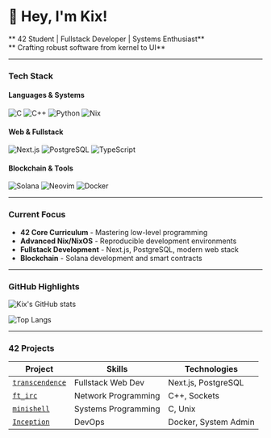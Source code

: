# 👋 Hey, I'm Kix!

** 42 Student | Fullstack Developer | Systems Enthusiast**  
** Crafting robust software from kernel to UI**

---

###  Tech Stack

#### **Languages & Systems**
![C](https://img.shields.io/badge/C-00599C?logo=c&logoColor=white)
![C++](https://img.shields.io/badge/C++-00599C?logo=c%2B%2B&logoColor=white)
![Python](https://img.shields.io/badge/Python-3776AB?logo=python&logoColor=fff)
![Nix](https://img.shields.io/badge/Nix-5277C3?logo=nixos&logoColor=fff)

#### **Web & Fullstack**
![Next.js](https://img.shields.io/badge/Next.js-000000?logo=next.js&logoColor=white)
![PostgreSQL](https://img.shields.io/badge/PostgreSQL-4169E1?logo=postgresql&logoColor=white)
![TypeScript](https://img.shields.io/badge/TypeScript-3178C6?logo=typescript&logoColor=white)

#### **Blockchain & Tools**
![Solana](https://img.shields.io/badge/Solana-9945FF?logo=solana&logoColor=fff)
![Neovim](https://img.shields.io/badge/Neovim-57A143?logo=neovim&logoColor=fff)
![Docker](https://img.shields.io/badge/Docker-2496ED?logo=docker&logoColor=white)

---

###  Current Focus

-  **42 Core Curriculum** - Mastering low-level programming
-  **Advanced Nix/NixOS** - Reproducible development environments  
-  **Fullstack Development** - Next.js, PostgreSQL, modern web stack
-  **Blockchain** - Solana development and smart contracts

---

###  GitHub Highlights

![Kix's GitHub stats](https://github-readme-stats.vercel.app/api?username=kix300&show_icons=true&theme=radical)

![Top Langs](https://github-readme-stats.vercel.app/api/top-langs/?username=kix300&layout=compact&theme=radical)

---

###  42 Projects

| Project | Skills | Technologies |
|---------|--------|--------------|
| [`transcendence`](https://github.com/kix300) | Fullstack Web Dev | Next.js, PostgreSQL |
| [`ft_irc`](https://github.com/kix300) | Network Programming | C++, Sockets |
| [`minishell`](https://github.com/kix300) | Systems Programming | C, Unix |
| [`Inception`](https://github.com/kix300) | DevOps | Docker, System Admin |
